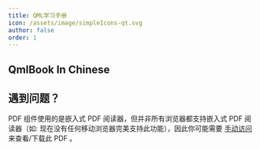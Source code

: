 ```yaml
---
title: QML学习手册
icon: /assets/image/simpleIcons-qt.svg
author: false
order: 1
---
```


## QmlBook In Chinese

<PDF url="//docs-mf.tasaed.top/assets/pdf/pdfQmlBookInChinese.pdf" />

## 遇到问题？

PDF 组件使用的是嵌入式 PDF 阅读器，但并非所有浏览器都支持嵌入式 PDF 阅读器（如: 现在没有任何移动浏览器完美支持此功能），因此你可能需要 [手动访问](https://docs-mf.tasaed.top/assets/pdf/pdfQmlBookInChinese.pdf) 来查看/下载此 PDF 。
